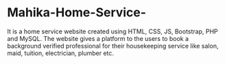 # Mahika-Home-Service-
It is a home service website created using HTML, CSS, JS, Bootstrap, PHP and MySQL. The website gives a platform to the users to book a background verified professional for their housekeeping service like salon, maid, tuition, electrician, plumber etc. 
